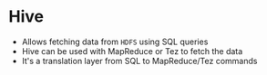 # Hive

- Allows fetching data from `HDFS` using SQL queries
- Hive can be used with MapReduce or Tez to fetch the data
- It's a translation layer from SQL to MapReduce/Tez commands
